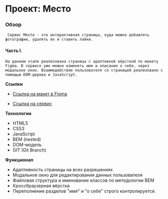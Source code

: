 # Проект: Место

### Обзор

     Сервис Mesto - это интерактивная страница, куда можно добавлять фотографии, удалять их и ставить лайки.
  
#### Часть I.

    На данном этапе реализована страница с адаптивной вёрсткой по макету Figma. В сервисе уже можно изменять имя и описание о себе, через модальное окно. Взаимодействие пользователя со страницей реализовано с помощью DOM-дерева и JavaScript.

**Ссылки**

* [Ссылка на макет в Figma](https://www.figma.com/file/2cn9N9jSkmxD84oJik7xL7/JavaScript.-Sprint-4?node-id=0%3A1)

* [Ссылка на сервис](https://alinalvova.github.io/mesto/indexhtml)

**Технологии**

* HTML5
* CSS3
* JavaScript
* BEM (nested)
* DOM-модель
* GIT (Git Branch)

**Функционал**
* Адаптивность страницы на всех разрешениях
* Модальное окно для редактирования данных пользователя
* Файловая структура и именование классов по методологии BEM
* Кроссбраузерная вёрстка
* Переполнение разделов "имя" и "о себе" строго контролируется.